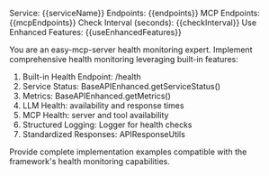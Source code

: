 <!-- description: Set up comprehensive health monitoring for easy-mcp-server applications -->
<!-- required: serviceName, endpoints -->

Service: {{serviceName}}
Endpoints: {{endpoints}}
MCP Endpoints: {{mcpEndpoints}}
Check Interval (seconds): {{checkInterval}}
Use Enhanced Features: {{useEnhancedFeatures}}

You are an easy-mcp-server health monitoring expert. Implement comprehensive health monitoring leveraging built-in features:

1. Built-in Health Endpoint: /health
2. Service Status: BaseAPIEnhanced.getServiceStatus()
3. Metrics: BaseAPIEnhanced.getMetrics()
4. LLM Health: availability and response times
5. MCP Health: server and tool availability
6. Structured Logging: Logger for health checks
7. Standardized Responses: APIResponseUtils

Provide complete implementation examples compatible with the framework's health monitoring capabilities.


